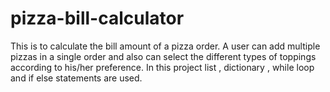 # pizza-bill-calculator
This is to calculate the bill amount of a pizza order.
A user can add multiple pizzas in a single order and also can select the different types of toppings according to his/her preference.
In this project list , dictionary , while loop and if else statements are used.
